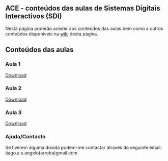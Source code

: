 ## ACE - conteúdos das aulas de Sistemas Digitais Interactivos (SDI)
Nesta página poderão aceder aos conteúdos das aulas bem como a outros conteúdos disponíveis na <a href="https://github.com/p1nh0/ACE-SDI/wiki" target="_blank"> wiki</a> desta página.

## Conteúdos das aulas

### Aula 1
<a href="https://minhaskamal.github.io/DownGit/#/home?url=https://github.com/p1nh0/ACE-SDI/tree/master/aulas/aula_01" target="_blank">Download</a>

### Aula 2
<a href="https://minhaskamal.github.io/DownGit/#/home?url=https://github.com/p1nh0/ACE-SDI/tree/master/aulas/aula_02" target="_blank">Download</a>

### Aula 3 
<a href="https://minhaskamal.github.io/DownGit/#/home?url=https://github.com/p1nh0/ACE-SDI/tree/master/aulas/aula_03" target="_blank">Download</a>

### Ajuda/Contacto
Se tiverem alguma dúvida podem-me contactar através do seguinte email: tiago.a.s.angelo(arroba)gmail.com
